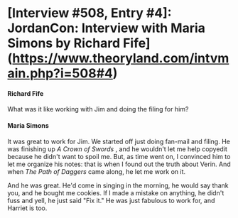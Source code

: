 # [Interview #508, Entry #4]: JordanCon: Interview with Maria Simons by Richard Fife](https://www.theoryland.com/intvmain.php?i=508#4)

#### Richard Fife

What was it like working with Jim and doing the filing for him?

#### Maria Simons

It was great to work for Jim. We started off just doing fan-mail and filing. He was finishing up
*A Crown of Swords*
, and he wouldn't let me help copyedit because he didn't want to spoil me. But, as time went on, I convinced him to let me organize his notes: that is when I found out the truth about Verin. And when
*The Path of Daggers*
came along, he let me work on it.

And he was great. He'd come in singing in the morning, he would say thank you, and he bought me cookies. If I made a mistake on anything, he didn't fuss and yell, he just said "Fix it." He was just fabulous to work for, and Harriet is too.

